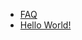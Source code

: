 * [FAQ](/a-quickstart/faq/)
* [Hello World!](/a-quickstart/hello-world/)

[meta:title]: <> (Quickstart)
